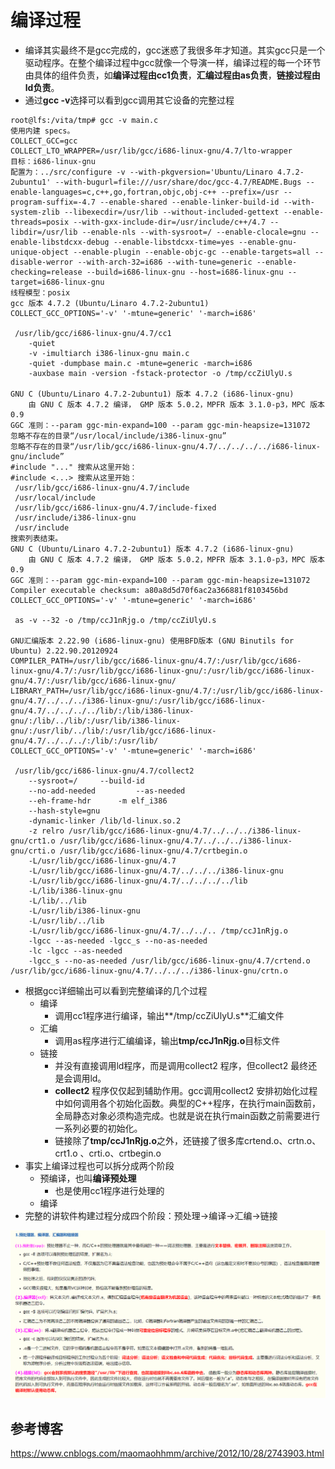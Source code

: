 # 编译过程

* 编译其实最终不是gcc完成的，gcc迷惑了我很多年才知道。其实gcc只是一个驱动程序。在整个编译过程中gcc就像一个导演一样，编译过程的每一个环节由具体的组件负责，如**编译过程由cc1负责**，**汇编过程由as负责**，**链接过程由ld负责**。
* 通过**gcc -v**选择可以看到gcc调用其它设备的完整过程

```
root@lfs:/vita/tmp# gcc -v main.c
使用内建 specs。
COLLECT_GCC=gcc
COLLECT_LTO_WRAPPER=/usr/lib/gcc/i686-linux-gnu/4.7/lto-wrapper
目标：i686-linux-gnu
配置为：../src/configure -v --with-pkgversion='Ubuntu/Linaro 4.7.2-2ubuntu1' --with-bugurl=file:///usr/share/doc/gcc-4.7/README.Bugs --enable-languages=c,c++,go,fortran,objc,obj-c++ --prefix=/usr --program-suffix=-4.7 --enable-shared --enable-linker-build-id --with-system-zlib --libexecdir=/usr/lib --without-included-gettext --enable-threads=posix --with-gxx-include-dir=/usr/include/c++/4.7 --libdir=/usr/lib --enable-nls --with-sysroot=/ --enable-clocale=gnu --enable-libstdcxx-debug --enable-libstdcxx-time=yes --enable-gnu-unique-object --enable-plugin --enable-objc-gc --enable-targets=all --disable-werror --with-arch-32=i686 --with-tune=generic --enable-checking=release --build=i686-linux-gnu --host=i686-linux-gnu --target=i686-linux-gnu
线程模型：posix
gcc 版本 4.7.2 (Ubuntu/Linaro 4.7.2-2ubuntu1)
COLLECT_GCC_OPTIONS='-v' '-mtune=generic' '-march=i686'

 /usr/lib/gcc/i686-linux-gnu/4.7/cc1
 	-quiet
 	-v -imultiarch i386-linux-gnu main.c
 	-quiet -dumpbase main.c -mtune=generic -march=i686
 	-auxbase main -version -fstack-protector -o /tmp/ccZiUlyU.s

GNU C (Ubuntu/Linaro 4.7.2-2ubuntu1) 版本 4.7.2 (i686-linux-gnu)
	由 GNU C 版本 4.7.2 编译， GMP 版本 5.0.2，MPFR 版本 3.1.0-p3，MPC 版本 0.9
GGC 准则：--param ggc-min-expand=100 --param ggc-min-heapsize=131072
忽略不存在的目录“/usr/local/include/i386-linux-gnu”
忽略不存在的目录“/usr/lib/gcc/i686-linux-gnu/4.7/../../../../i686-linux-gnu/include”
#include "..." 搜索从这里开始：
#include <...> 搜索从这里开始：
 /usr/lib/gcc/i686-linux-gnu/4.7/include
 /usr/local/include
 /usr/lib/gcc/i686-linux-gnu/4.7/include-fixed
 /usr/include/i386-linux-gnu
 /usr/include
搜索列表结束。
GNU C (Ubuntu/Linaro 4.7.2-2ubuntu1) 版本 4.7.2 (i686-linux-gnu)
	由 GNU C 版本 4.7.2 编译， GMP 版本 5.0.2，MPFR 版本 3.1.0-p3，MPC 版本 0.9
GGC 准则：--param ggc-min-expand=100 --param ggc-min-heapsize=131072
Compiler executable checksum: a80a8d5d70f6ac2a366881f8103456bd
COLLECT_GCC_OPTIONS='-v' '-mtune=generic' '-march=i686'

 as -v --32 -o /tmp/ccJ1nRjg.o /tmp/ccZiUlyU.s

GNU汇编版本 2.22.90 (i686-linux-gnu) 使用BFD版本 (GNU Binutils for Ubuntu) 2.22.90.20120924
COMPILER_PATH=/usr/lib/gcc/i686-linux-gnu/4.7/:/usr/lib/gcc/i686-linux-gnu/4.7/:/usr/lib/gcc/i686-linux-gnu/:/usr/lib/gcc/i686-linux-gnu/4.7/:/usr/lib/gcc/i686-linux-gnu/
LIBRARY_PATH=/usr/lib/gcc/i686-linux-gnu/4.7/:/usr/lib/gcc/i686-linux-gnu/4.7/../../../i386-linux-gnu/:/usr/lib/gcc/i686-linux-gnu/4.7/../../../../lib/:/lib/i386-linux-gnu/:/lib/../lib/:/usr/lib/i386-linux-gnu/:/usr/lib/../lib/:/usr/lib/gcc/i686-linux-gnu/4.7/../../../:/lib/:/usr/lib/
COLLECT_GCC_OPTIONS='-v' '-mtune=generic' '-march=i686'

 /usr/lib/gcc/i686-linux-gnu/4.7/collect2
 	--sysroot=/   	--build-id
 	--no-add-needed 	 	--as-needed
 	--eh-frame-hdr 	 	-m elf_i386
 	--hash-style=gnu
 	-dynamic-linker /lib/ld-linux.so.2
 	-z relro /usr/lib/gcc/i686-linux-gnu/4.7/../../../i386-linux-gnu/crt1.o /usr/lib/gcc/i686-linux-gnu/4.7/../../../i386-linux-gnu/crti.o /usr/lib/gcc/i686-linux-gnu/4.7/crtbegin.o
 	-L/usr/lib/gcc/i686-linux-gnu/4.7
 	-L/usr/lib/gcc/i686-linux-gnu/4.7/../../../i386-linux-gnu
 	-L/usr/lib/gcc/i686-linux-gnu/4.7/../../../../lib
 	-L/lib/i386-linux-gnu
 	-L/lib/../lib
 	-L/usr/lib/i386-linux-gnu
 	-L/usr/lib/../lib
 	-L/usr/lib/gcc/i686-linux-gnu/4.7/../../.. /tmp/ccJ1nRjg.o
 	-lgcc --as-needed -lgcc_s --no-as-needed
 	-lc -lgcc --as-needed
 	-lgcc_s --no-as-needed /usr/lib/gcc/i686-linux-gnu/4.7/crtend.o /usr/lib/gcc/i686-linux-gnu/4.7/../../../i386-linux-gnu/crtn.o

```

* 根据gcc详细输出可以看到完整编译的几个过程
  * 编译
    * 调用cc1程序进行编译，输出**/tmp/ccZiUlyU.s**汇编文件
  * 汇编
    * 调用as程序进行汇编编译，输出**tmp/ccJ1nRjg.o**目标文件
  * 链接
    * 并没有直接调用ld程序，而是调用collect2 程序，但collect2 最终还是会调用ld。
    * **collect2** 程序仅仅起到辅助作用。gcc调用collect2 安排初始化过程中如何调用各个初始化函数。典型的C++程序，在执行main函数前，全局静态对象必须构造完成。也就是说在执行main函数之前需要进行一系列必要的初始化。
    * 链接除了**tmp/ccJ1nRjg.o**之外，还链接了很多库crtend.o、crtn.o、crt1.o 、crti.o、crtbegin.o
* 事实上编译过程也可以拆分成两个阶段
  * 预编译，也叫**编译预处理**
    * 也是使用cc1程序进行处理的
  * 编译
* 完整的讲软件构建过程分成四个阶段：预处理->编译->汇编->链接



![1537015982164](image/1537015982164.png)











## 参考博客

<https://www.cnblogs.com/maomaohhmm/archive/2012/10/28/2743903.html>




